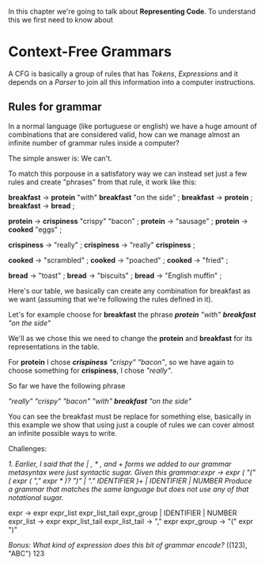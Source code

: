 In this chapter we're going to talk about **Representing Code**. To understand this we first need to know about

# Context-Free Grammars
A CFG is basically a group of rules that has _Tokens_, _Expressions_ and it depends on a _Parser_ to join all this information into a computer instructions.

## Rules for grammar
In a normal language (like portuguese or english) we have a huge amount of combinations that are considered valid, how can we manage almost an infinite number of grammar rules inside a computer?

The simple answer is: We can't.

To match this porpouse in a satisfatory way we can instead set just a few rules and create "phrases" from that rule, it work like this:

**breakfast** → **protein** "with" **breakfast** "on the side" ;
**breakfast** → **protein** ;
**breakfast** → **bread** ;

**protein** → **crispiness** "crispy" "bacon" ;
**protein** → "sausage" ;
**protein** → **cooked** "eggs" ;

**crispiness**  → "really" ;
**crispiness**  → "really" **crispiness** ;

**cooked** → "scrambled" ;
**cooked** → "poached" ;
**cooked** → "fried" ;

**bread** → "toast" ;
**bread** → "biscuits" ;
**bread** → "English muffin" ;

Here's our table, we basically can create any combination for breakfast as we want (assuming that we're following the rules defined in it).

Let's for example choose for **breakfast** the phrase _**protein** "with" **breakfast** "on the side"_

We'll as we chose this we need to change the **protein** and **breakfast** for its representations in the table.

For **protein** I chose _**crispiness** "crispy" "bacon"_, so we have again to choose something for **crispiness**, I chose _"really"_.

So far we have the following phrase

_"really" "crispy" "bacon" "with" **breakfast** "on the side"_

You can see the breakfast must be replace for something else, basically in this example we show that using just a couple of rules we can cover almost an infinite possible ways to write.

Challenges:

_1. Earlier, I said that the | , * , and + forms we added to our grammar metasyntax were just syntactic sugar. Given this grammar:expr → expr ( "(" ( expr ( "," expr  * )? ")" | "." IDENTIFIER )+ | IDENTIFIER | NUMBER Produce a grammar that matches the same language but does not use any of that notational sugar._

expr -> expr expr_list expr_list_tail expr_group | IDENTIFIER | NUMBER
expr_list -> expr expr_list_tail
expr_list_tail -> "," expr
expr_group -> "(" expr ")"

_Bonus: What kind of expression does this bit of grammar encode?_
((123), "ABC") 123